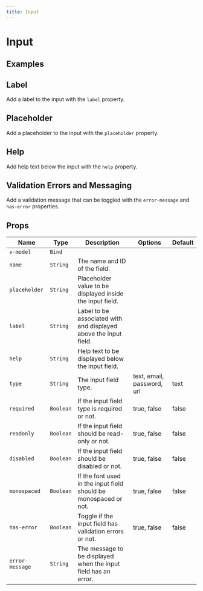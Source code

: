 ```yaml
---
title: Input
---
```


# Input

## Examples
<proton-example>
<p-input name="full_name"></p-input>

<template slot="code">

```html
<p-input name="full_name"></p-input>
```

</template>
</proton-example>

## Label
Add a label to the input with the `label` property.

<proton-example>
<p-input name="full_name" label="Full Name"></p-input>

<template slot="code">

```html
<p-input name="full_name" label="Full Name"></p-input>
```

</template>
</proton-example>

## Placeholder
Add a placeholder to the input with the `placeholder` property.

<proton-example>
<p-input name="full_name" placeholder="Full Name"></p-input>

<template slot="code">

```html
<p-input name="full_name" placeholder="Full Name"></p-input>
```

</template>
</proton-example>

## Help
Add help text below the input with the `help` property.

<proton-example>
<p-input name="full_name" help="Please put in your full name."></p-input>

<template slot="code">

```html
<p-input name="full_name" help="Please put in your full name."></p-input>
```

</template>
</proton-example>

## Validation Errors and Messaging
Add a validation message that can be toggled with the `error-message` and `has-error` properties.

<proton-example>
<p-input name="full_name" help="Please put in your full name." error-message="Your full name is required." :has-error="true"></p-input>

<template slot="code">

```html
<p-input name="full_name" help="Please put in your full name." error-message="Your full name is required." :has-error="true"></p-input>
```

</template>
</proton-example>

## Props
| Name | Type | Description | Options | Default |
|------|------|-------------|---------|---------|
| `v-model` | `Bind` | | | |
| `name` | `String` | The name and ID of the field. | | |
| `placeholder` | `String` | Placeholder value to be displayed inside the input field. | | |
| `label` | `String` | Label to be associated with and displayed above the input field. | | |
| `help` | `String` | Help text to be displayed below the input field. | | |
| `type` | `String` | The input field type. | text, email, password, url | text |
| `required` | `Boolean` | If the input field type is required or not. | true, false | false |
| `readonly` | `Boolean` | If the input field should be read-only or not. | true, false | false |
| `disabled` | `Boolean` | If the input field should be disabled or not. | true, false | false |
| `monospaced` | `Boolean` | If the font used in the input field should be monospaced or not. | true, false | false |
| `has-error` | `Boolean` | Toggle if the input field has validation errors or not. | true, false | false |
| `error-message` | `String` | The message to be displayed when the input field has an error. | | |